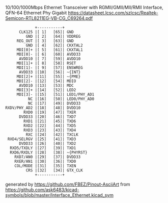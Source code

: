 10/100/1000Mbps Ethernet Transceiver with RGMII/GMII/MII/RMII Interface, QFN-64
Ethernet Phy Gigabit
https://datasheet.lcsc.com/szlcsc/Realtek-Semicon-RTL8211EG-VB-CG_C69264.pdf


	             +-----------+
	      CLK125 |[ 1]   [65]| GND
	         GND |[ 2]   [64]| VDDREG
	     REG_OUT |[ 3]   [63]| GND
	         GND |[ 4]   [62]| CKXTAL2
	     MDI[0]+ |[ 5]   [61]| CKXTAL1
	     MDI[0]- |[ 6]   [60]| AVDD33
	      AVDD10 |[ 7]   [59]| AVDD10
	     MDI[1]+ |[ 8]   [58]| RSET
	     MDI[1]- |[ 9]   [57]| ENSWREG
	      AVDD33 |[10]   [56]| ~{INT}
	     MDI[2]+ |[11]   [55]| ~{PME}
	     MDI[2]- |[12]   [54]| MDIO
	      AVDD10 |[13]   [53]| MDC
	     MDI[3]+ |[14]   [52]| LED2
	     MDI[3]- |[15]   [51]| LED1/PHY_AD1
	          NC |[16]   [50]| LED0/PHY_AD0
	          NC |[17]   [49]| DVDD33
	RXDV/PHY_AD2 |[18]   [48]| DVDD10
	        RXD0 |[19]   [47]| TXER
	      DVDD33 |[20]   [46]| TXD7
	        RXD1 |[21]   [45]| TXD6
	        RXD2 |[22]   [44]| TXD5
	        RXD3 |[23]   [43]| TXD4
	         RXC |[24]   [42]| TXCLK
	 RXD4/SELRGV |[25]   [41]| TXD3
	      DVDD33 |[26]   [40]| TXD2
	  RXD5/TXDLY |[27]   [39]| TXD1
	  RXD6/RXDLY |[28]   [38]| ~{PHYRST}
	    RXD7/AN0 |[29]   [37]| DVDD33
	    RXER/AN1 |[30]   [36]| TXD0
	    COL/MODE |[31]   [35]| TXEN
	         CRS |[32]   [34]| GTX_CLK
	             +-----------+


generated by https://github.com/FBEZ/Pinout-AsciiArt from https://github.com/ask6483/kicad-symbols/blob/master/Interface_Ethernet.kicad_sym